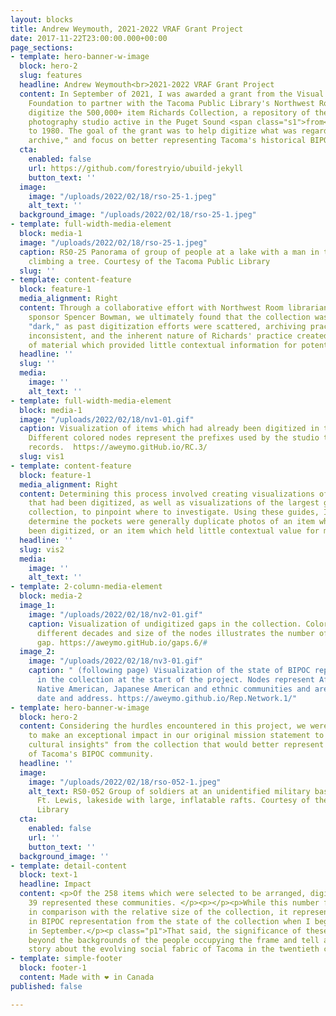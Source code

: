 ```yaml
---
layout: blocks
title: Andrew Weymouth, 2021-2022 VRAF Grant Project
date: 2017-11-22T23:00:00.000+00:00
page_sections:
- template: hero-banner-w-image
  block: hero-2
  slug: features
  headline: Andrew Weymouth<br>2021-2022 VRAF Grant Project
  content: In September of 2021, I was awarded a grant from the Visual Resources Association
    Foundation to partner with the Tacoma Public Library's Northwest Room, to help
    digitize the 500,000+ item Richards Collection, a repository of the commercial
    photography studio active in the Puget Sound <span class="s1">from</span> 1921
    to 1980. The goal of the grant was to help digitize what was regarded as a "dark
    archive," and focus on better representing Tacoma's historical BIPOC community.
  cta:
    enabled: false
    url: https://github.com/forestryio/ubuild-jekyll
    button_text: ''
  image:
    image: "/uploads/2022/02/18/rso-25-1.jpeg"
    alt_text: ''
  background_image: "/uploads/2022/02/18/rso-25-1.jpeg"
- template: full-width-media-element
  block: media-1
  image: "/uploads/2022/02/18/rso-25-1.jpeg"
  caption: RS0-25 Panorama of group of people at a lake with a man in the background
    climbing a tree. Courtesy of the Tacoma Public Library
  slug: ''
- template: content-feature
  block: feature-1
  media_alignment: Right
  content: Through a collaborative effort with Northwest Room librarian and project
    sponsor Spencer Bowman, we ultimately found that the collection was not so much
    "dark," as past digitization efforts were scattered, archiving practices were
    inconsistent, and the inherent nature of Richards' practice created a large amount
    of material which provided little contextual information for potential users.
  headline: ''
  slug: ''
  media:
    image: ''
    alt_text: ''
- template: full-width-media-element
  block: media-1
  image: "/uploads/2022/02/18/nv1-01.gif"
  caption: Visualization of items which had already been digitized in the collection.
    Different colored nodes represent the prefixes used by the studio to organize
    records.  https://aweymo.gitHub.io/RC.3/
  slug: vis1
- template: content-feature
  block: feature-1
  media_alignment: Right
  content: Determining this process involved creating visualizations of the items
    that had been digitized, as well as visualizations of the largest gaps in the
    collection, to pinpoint where to investigate. Using these guides, I was able to
    determine the pockets were generally duplicate photos of an item which had already
    been digitized, or an item which held little contextual value for most patrons.
  headline: ''
  slug: vis2
  media:
    image: ''
    alt_text: ''
- template: 2-column-media-element
  block: media-2
  image_1:
    image: "/uploads/2022/02/18/nv2-01.gif"
    caption: Visualization of undigitized gaps in the collection. Colors represent
      different decades and size of the nodes illustrates the number of items in the
      gap. https://aweymo.gitHub.io/gaps.6/#
  image_2:
    image: "/uploads/2022/02/18/nv3-01.gif"
    caption: " (following page) Visualization of the state of BIPOC representation
      in the collection at the start of the project. Nodes represent African American,
      Native American, Japanese American and ethnic communities and are arranged by
      date and address. https://aweymo.github.io/Rep.Network.1/"
- template: hero-banner-w-image
  block: hero-2
  content: Considering the hurdles encountered in this project, we were still able
    to make an exceptional impact in our original mission statement to surface "significant
    cultural insights" from the collection that would better represent the history
    of Tacoma's BIPOC community.
  headline: ''
  image:
    image: "/uploads/2022/02/18/rso-052-1.jpeg"
    alt_text: RS0-052 Group of soldiers at an unidentified military base, possibly
      Ft. Lewis, lakeside with large, inflatable rafts. Courtesy of the Tacoma Public
      Library
  cta:
    enabled: false
    url: ''
    button_text: ''
  background_image: ''
- template: detail-content
  block: text-1
  headline: Impact
  content: <p>Of the 258 items which were selected to be arranged, digitized and described,
    39 represented these communities. </p><p></p><p>While this number feels minuscule
    in comparison with the relative size of the collection, it represents a 60% increase
    in BIPOC representation from the state of the collection when I began this work
    in September.</p><p class="p1">That said, the significance of these photos extend
    beyond the backgrounds of the people occupying the frame and tell a much broader
    story about the evolving social fabric of Tacoma in the twentieth century.</p>
- template: simple-footer
  block: footer-1
  content: Made with ❤︎ in Canada
published: false

---
```

